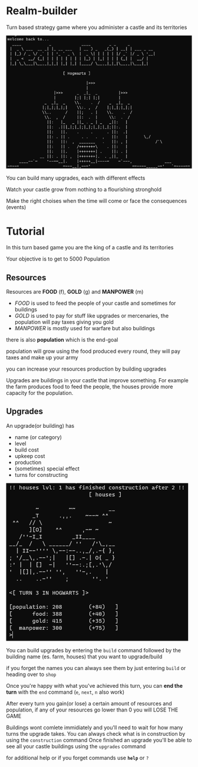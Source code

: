 # Realm-builder
Turn based strategy game where you administer a castle and its territories


 
![welcome-screen](https://github.com/Farfi55/Realm-builder-game/blob/main/Immagine.png)

You can build many upgrades, each with different effects

Watch your castle grow from nothing to a flourishing stronghold

Make the right choises when the time will come or face the consequences (events)





# Tutorial

In this turn based game you are the king of a castle and its territories

Your objective is to get to 5000 Population


## Resources

Resources are **FOOD** (f), **GOLD** (g) and **MANPOWER** (m)
- *FOOD* is used to feed the people of your castle and sometimes for buildings
- *GOLD* is used to pay for stuff like upgrades or mercenaries, the population will pay taxes giving you gold
- *MANPOWER* is mostly used for warfare but also buildings 

there is also **population** which is the end-goal

population will grow using the food produced every round, they will pay taxes and make up your army

you can increase your resources production by building upgrades

Upgrades are buildings in your castle that improve something. For example the farm produces food to feed the people, the houses provide more capacity for the population.

## Upgrades
An upgrade(or building) has
- name (or category)
- level
- build cost
- upkeep cost
- production
- (sometimes) special effect
- turns for constructing

![houses-upgrade](https://github.com/Farfi55/Realm-builder-game/blob/main/Screenshot%202020-10-17%20231311.png)


You can build upgrades by entering the `build` command followed by the building name (es. farm, houses) that you want to upgrade/build

if you forget the names you can always see them by just entering `build` or heading over to `shop`


Once you're happy with what you've achieved this turn, you can **end the turn** with the `end` command (`e`, `next`, `n` also work)

After every turn you gain(or lose) a certain amount of resources and population, if any of your resources go lower than 0 you will LOSE THE GAME

Buildings wont comlete immidiately and you'll need to wait for how many turns the upgrade takes. You can always check what is in construction by using the `construction` command
Once finished an upgrade you'll be able to see all your castle buildings using the `upgrades` command

for additional help or if you forget commands use **`help`** or `?`
